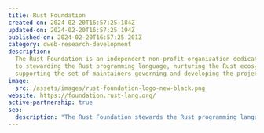 ```yaml
---
title: Rust Foundation
created-on: 2024-02-20T16:57:25.184Z
updated-on: 2024-02-20T16:57:25.194Z
published-on: 2024-02-20T16:57:25.201Z
category: dweb-research-development
description:
  The Rust Foundation is an independent non-profit organization dedicated
  to stewarding the Rust programming language, nurturing the Rust ecosystem, and
  supporting the set of maintainers governing and developing the project.
image:
  src: /assets/images/rust-foundation-logo-new-black.png
website: https://foundation.rust-lang.org/
active-partnership: true
seo:
  description: "The Rust Foundation stewards the Rust programming language and ecosystem, supporting maintainers and developers while fostering the growth of this secure systems programming language."
---
```

